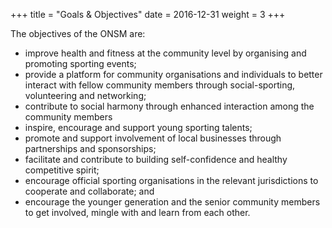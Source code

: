 +++
title = "Goals & Objectives"
date = 2016-12-31
weight = 3
+++

<div class="col-md-10">

The objectives of the ONSM are:
- improve health and fitness at the community level by organising and promoting sporting events;
- provide a platform for community organisations and individuals to better interact with fellow community members through social-sporting, volunteering and networking;
- contribute to social harmony through enhanced interaction among the community members
- inspire, encourage and support young sporting talents;
- promote and support involvement of local businesses through partnerships and sponsorships;
- facilitate and contribute to building self-confidence and healthy competitive spirit;
- encourage official sporting organisations in the relevant jurisdictions to cooperate and collaborate; and
- encourage the younger generation and the senior community members to get involved, mingle with and learn from each other.

</div>